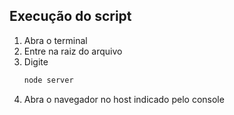 ## Execução do script
1. Abra o terminal
2. Entre na raiz do arquivo
3. Digite
    ```bash
    node server
    ```
4. Abra o navegador no host indicado pelo console